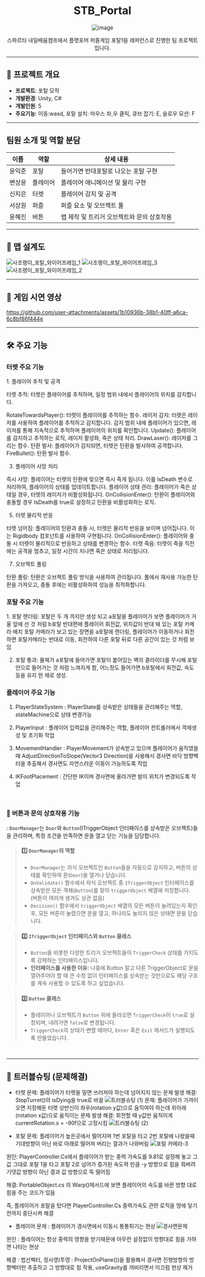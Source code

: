 <div align="center">

# STB_Portal
![image](https://github.com/user-attachments/assets/d68f1db0-5aa0-4011-a287-64e3cb4fc477)

스파르타 내일배움캠프에서 플랫포머 퍼즐게임 포탈1을 레퍼런스로 진행한 팀 프로젝트입니다.

</div>
  
----
  
## 📌 프로젝트 개요
  
- **프로젝트**: 포탈 모작
- **개발환경**: Unity, C#  
- **개발인원**: 5
- **주요기능**:  이동:wasd, 포탈 설치: 마우스 좌,우 클릭, 큐브 잡기: E, 슬로우 모션: F
  
  
----
  
##  팀원 소개 및 역할 분담
  
| 이름 | 역할 | 상세 내용 |
| ---- | ---- | ---- |
| 윤익준 | 포탈 | 들어가면 반대포탈로 나오는 포탈 구현 |
| 변상윤 | 플레이어 | 플레이어 애니메이션 및 물리 구현 |
| 신지은 | 터렛 | 플레이어 감지 및 공격 |
| 서상원 | 퍼즐 | 퍼즐 요소 및 오브젝트 풀 |
| 윤혜진 | 버튼 | 맵 제작 및 트리거 오브젝트와 문의 상호작용 |

----
  
## 📖 맵 설계도
![사조랭이_포탈_와이어프레임_1](https://github.com/user-attachments/assets/a9c95afc-ae0d-4469-b656-d8e46399fcb6)
![사조랭이_포탈_와이어프레임_3](https://github.com/user-attachments/assets/e555ce63-34dc-43aa-92b4-a12b08c0ed78)
![사조랭이_포탈_와이어프레임_2](https://github.com/user-attachments/assets/3903b481-bed4-48ef-8080-b685f5347aa0)

----
  
## 🎥 게임 시연 영상
https://github.com/user-attachments/assets/1b10936b-38b1-40ff-a6ca-6c8bf86f444e

----

## 🛠️ 주요 기능
<h3>터렛 주요 기능</h3>
1. 플레이어 추적 및 공격


터렛 추적: 터렛은 플레이어를 추적하며, 일정 범위 내에서 플레이어의 위치를 감지합니다.

RotateTowardsPlayer(): 터렛이 플레이어를 추적하는 함수.
레이저 감지: 터렛은 레이저를 사용하여 플레이어를 추적하고 감지합니다. 감지 범위 내에 플레이어가 있으면, 레이저를 통해 지속적으로 추적하며 플레이어의 위치를 확인합니다.
Update(): 플레이어를 감지하고 추적하는 로직, 레이저 활성화, 죽은 상태 처리.
DrawLaser(): 레이저를 그리는 함수.
탄환 발사: 플레이어가 감지되면, 터렛은 탄환을 발사하여 공격합니다.
FireBullet(): 탄환 발사 함수.


3. 플레이어 사망 처리

즉시 사망: 플레이어는 터렛의 탄환에 맞으면 즉시 죽게 됩니다. 이를 IsDeath 변수로 처리하여, 플레이어의 상태를 업데이트합니다.
플레이어 상태 관리: 플레이어가 죽은 상태일 경우, 터렛의 레이저가 비활성화됩니다.
OnCollisionEnter(): 탄환이 플레이어와 충돌할 경우 IsDeath를 true로 설정하고 탄환을 비활성화하는 로직.


5. 터렛 물리적 반응
   
터렛 넘어짐: 플레이어의 탄환과 충돌 시, 터렛은 물리적 반응을 보이며 넘어집니다. 이는 Rigidbody 컴포넌트를 사용하여 구현됩니다.
OnCollisionEnter(): 플레이어와 충돌 시 터렛이 물리적으로 반응하고 상태를 변경하는 함수.
터렛 죽음: 터렛이 죽을 직전에는 공격을 멈추고, 일정 시간이 지나면 죽은 상태로 처리됩니다.


7. 오브젝트 풀링
   
탄환 풀링: 탄환은 오브젝트 풀링 방식을 사용하여 관리됩니다. 풀에서 재사용 가능한 탄환을 가져오고, 충돌 후에는 비활성화하여 성능을 최적화합니다.  

<h3>포탈 주요 기능</h3>
1. 포탈 렌더링: 포탈은 두 개 까지만 생성 되고 a포탈을 플레이어가 보면 플레이어가 거울 앞에 선 것 처럼 b포탈 반대편에 플레이어 회전값, 위치값이 반대 돼 있는 포탈 카메라 배치
포탈 카메라가 보고 있는 장면을 a포탈에 렌더링, 플레이어가 이동하거나 회전하면 포탈카메라는 반대로 이동, 회전하여 다른 포탈 뒤로 다른 공간이 있는 것 처럼 보임


2. 포탈 통과: 물체가 a포탈에 들어가면 포탈이 붙어있는 벽의 콜라이더를 무시해 포탈 안으로 들어가는 것 처럼 느껴지게 함, 어느정도 들어가면 b포탈에서 회전값, 속도 등을 유지 한 채로 생성.


<h3>플레이어 주요 기능</h3>


1. PlayerStateSystem : PlayerState를 상속받은 상태들을 관리해주는 역할, stateMachine으로 상태 변경가능


2. PlayerInput : 플레이어 입력값을 관리해주는 역할, 플레이어 컨트롤러에서 객체생성 및 초기화 작업


4. MovementHandler : PlayerMovement가 상속받고 있으며 플레이어가 움직였을때 AdjustDirectionToSlope(Vector3 Direction)을 사용해서 경사면 바닥 방향벡터을 추출해서 경사면도 자연스러운 이동이 가능하도록 작업


5. IKFootPlacement : 간단한 IK이며 경사면에 올라가면 발이 위치가 변경되도록 작업

<br>

### 🚪 **버튼과 문의 상호작용 기능**
: `DoorManager`는 `Door`와 `Button`(ITriggerObject 인터페이스를 상속받은 오브젝트)들을 관리하며,
특정 조건을 만족하면 문을 열고 닫는 기능을 담당합니다.
  
>  #### **1️⃣ `DoorManager`의 역할**
>  - `DoorManager`는 자식 오브젝트인 `Button`들을 자동으로 감지하고, 버튼의 상태를 확인하여 문(`Door`)을 열거나 닫습니다.
>  - `OnValidate()` 함수에서 자식 오브젝트 중 `ITriggerObject` 인터페이스를 상속받은 모든 객체(`Button`)를 찾아 `triggerObject` 배열에 저장합니다. (버튼이 여러개 생겨도 상관 없음)
>  - `Decision()` 함수에서 `triggerObject` 배열의 모든 버튼이 눌려있는지 확인 후, 모든 버튼이 눌렸으면 문을 열고, 하나라도 눌리지 않은 상태면 문을 닫습니다.

>  #### **2️⃣ `ITriggerObject` 인터페이스와 `Button` 클래스**
>  - `Button`을 비롯한 다양한 트리거 오브젝트들이 `TriggerCheck` 상태를 가지도록 강제하는 인터페이스입니다.
>  - **인터페이스를 사용한 이유:** 나중에 Button 말고 다른 TriggerObject로 문을 열어주어야 할 때 큰 수정 없이 인터페이스를 상속받는 것만으로도 해당 구조를 계속 사용할 수 있도록 하고 싶었습니다.

>  #### **3️⃣ `Button` 클래스**
>  - 플레이어나 오브젝트가 `Button` 위에 올라오면 `TriggerCheck`이 `true`로 설정되며, 내려가면 `false`로 변경됩니다.
>  - `TriggerCheck`의 상태가 변할 때마다, `Enter` 혹은 `Exit` 메서드가 실행되도록 만들었습니다.

<br>

----
  
## 🚀 트러블슈팅 (문제해결)
- 터렛
문제: 플레이어가 터렛을 밀면 쓰러져야 하는데 넘어지지 않는 문제 발생
해결: StopTurret()의 isDying을 true로 바꿈
![트러블슈팅 (1)](https://github.com/user-attachments/assets/90d515a7-a9dc-4173-a58c-6404a1e3df37)
문제: 플레이어가 가까이 오면 지정해둔 터렛 상반신이 좌우(rotation y값)으로 움직여야 하는데 위아래(rotation x값)으로 움직이는 문제 발생
해결: 회전할 때 y값만 움직이게  currentRotation.x = -90f으로 고정시킴
![트러블슈팅 (2)](https://github.com/user-attachments/assets/d13caa92-375f-417f-a6e2-713f79cd8448)

- 포탈
문제: 플레이어가 높은곳에서 떨어지며 1번 포탈을 타고 2번 포탈에 나왔을때 기대방향이 아닌 바로 아래로 떨어져 버리는 결과가 나와버림
![포탈 카메라-3](https://github.com/user-attachments/assets/8ead2bb3-54a4-4c73-9dc3-de49f4d94c4b)


원인: PlayerController.Cs에서 플레이어가 받는 중력 가속도를 9.81로 설정해 놓고 그 값 그대로 포탈 1을 타고 포탈 2로 넘어가 증가된 속도력 만큼  -y 방향으로 힘을 줘버려 기댓값 방향이 아닌 결과 값 방향으로 뚝 떨어짐 


해결: PortableObject.cs 의 Warp()메서드에 보면 플레이어의 속도를 바뀐 방향 대로 힘을 주는 코드가 있음


즉, 플레이어가 포탈을 탔다면 PlayerController.Cs  중력가속도 관련 로직을 땅에 닿기 전까지 중단시켜 해결




- 플레이어
문제 : 플레이어가 경사면에서 이동시 통통튀기는 현상
![경사면문제](https://github.com/user-attachments/assets/99b2d423-75e4-4977-a489-401295f343a2)

원인 : 플레이어는 항상 중력의 영향을 받기때문에 아무런 설정없이 방향대로 힘을 가하면 나타는 현상

해결 : 법선벡터, 정사영(투영 : ProjectOnPlane())을 활용해서 경사면 진행방향의 방향벡터만 추출하고 그 방향대로 힘 작용, useGravity를 꺼비리면서 미끄럼 현상 제거 
